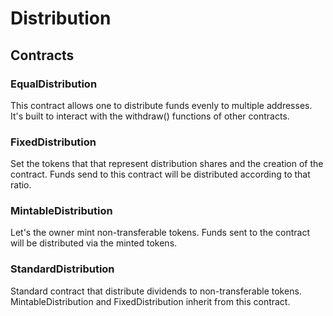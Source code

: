 # Distribution

## Contracts

### EqualDistribution
This contract allows one to distribute funds evenly to multiple addresses. It's built to interact with the withdraw() functions of other contracts.

### FixedDistribution
Set the tokens that that represent distribution shares and the creation of the contract. Funds send to this contract will be distributed according to that ratio.

### MintableDistribution
Let's the owner mint non-transferable tokens. Funds sent to the contract will be distributed via the minted tokens.

### StandardDistribution
Standard contract that distribute dividends to non-transferable tokens. MintableDistribution and FixedDistribution inherit from this contract.
